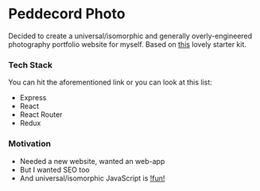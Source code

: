 # Peddecord Photo

Decided to create a universal/isomorphic and generally overly-engineered photography portfolio website for myself. Based on [this](https://github.com/DominicTobias/universal-react) lovely starter kit.

### Tech Stack

You can hit the aforementioned link or you can look at this list:

* Express
* React
* React Router
* Redux

### Motivation

* Needed a new website, wanted an web-app
* But I wanted SEO too
* And universal/isomorphic JavaScript is [!fun!](http://dwarffortresswiki.org/index.php/v0.34:Losing)
